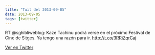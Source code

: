 ```yaml
---
title: "Tuit del 2013-09-05"
date: 2013-09-05
tags: [twitter]
---
```


RT @sghibliweblog: Kaze Tachinu podrá verse en el próximo Festival de Cine de Sitges. Ya tengo una razón para ir. http://t.co/3RRiZqrCaj



[Ver en Twitter](https://twitter.com/i/web/status/375585643835191296)
